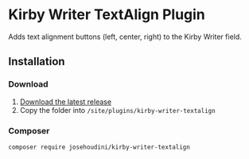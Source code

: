# Kirby Writer TextAlign Plugin

Adds text alignment buttons (left, center, right) to the Kirby Writer field.

## Installation

### Download

1. [Download the latest release](https://github.com/josehoudini/kirby-writer-textalign/releases)
2. Copy the folder into `/site/plugins/kirby-writer-textalign`

### Composer

```bash
composer require josehoudini/kirby-writer-textalign